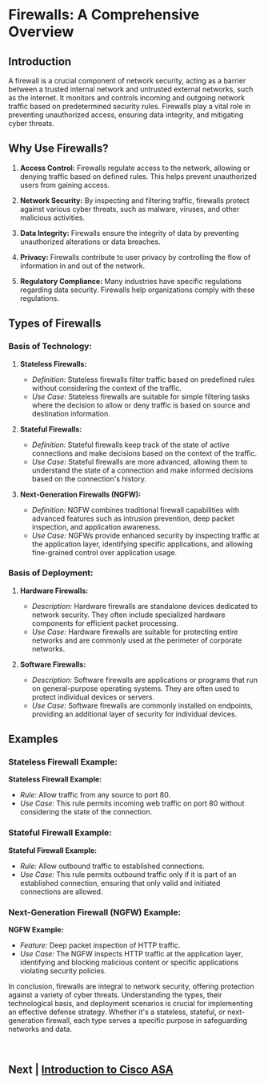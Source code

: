 # Firewalls: A Comprehensive Overview

## Introduction

A firewall is a crucial component of network security, acting as a barrier between a trusted internal network and untrusted external networks, such as the internet. It monitors and controls incoming and outgoing network traffic based on predetermined security rules. Firewalls play a vital role in preventing unauthorized access, ensuring data integrity, and mitigating cyber threats.

## Why Use Firewalls?

1. **Access Control:** Firewalls regulate access to the network, allowing or denying traffic based on defined rules. This helps prevent unauthorized users from gaining access.

2. **Network Security:** By inspecting and filtering traffic, firewalls protect against various cyber threats, such as malware, viruses, and other malicious activities.

3. **Data Integrity:** Firewalls ensure the integrity of data by preventing unauthorized alterations or data breaches.

4. **Privacy:** Firewalls contribute to user privacy by controlling the flow of information in and out of the network.

5. **Regulatory Compliance:** Many industries have specific regulations regarding data security. Firewalls help organizations comply with these regulations.

## Types of Firewalls

### Basis of Technology:

1. **Stateless Firewalls:**
   - *Definition:* Stateless firewalls filter traffic based on predefined rules without considering the context of the traffic.
   - *Use Case:* Stateless firewalls are suitable for simple filtering tasks where the decision to allow or deny traffic is based on source and destination information.

2. **Stateful Firewalls:**
   - *Definition:* Stateful firewalls keep track of the state of active connections and make decisions based on the context of the traffic.
   - *Use Case:* Stateful firewalls are more advanced, allowing them to understand the state of a connection and make informed decisions based on the connection's history.

3. **Next-Generation Firewalls (NGFW):**
   - *Definition:* NGFW combines traditional firewall capabilities with advanced features such as intrusion prevention, deep packet inspection, and application awareness.
   - *Use Case:* NGFWs provide enhanced security by inspecting traffic at the application layer, identifying specific applications, and allowing fine-grained control over application usage.

### Basis of Deployment:

1. **Hardware Firewalls:**
   - *Description:* Hardware firewalls are standalone devices dedicated to network security. They often include specialized hardware components for efficient packet processing.
   - *Use Case:* Hardware firewalls are suitable for protecting entire networks and are commonly used at the perimeter of corporate networks.

2. **Software Firewalls:**
   - *Description:* Software firewalls are applications or programs that run on general-purpose operating systems. They are often used to protect individual devices or servers.
   - *Use Case:* Software firewalls are commonly installed on endpoints, providing an additional layer of security for individual devices.

## Examples

### Stateless Firewall Example:

**Stateless Firewall Example:**
- *Rule:* Allow traffic from any source to port 80.
- *Use Case:* This rule permits incoming web traffic on port 80 without considering the state of the connection.

### Stateful Firewall Example:

**Stateful Firewall Example:**
- *Rule:* Allow outbound traffic to established connections.
- *Use Case:* This rule permits outbound traffic only if it is part of an established connection, ensuring that only valid and initiated connections are allowed.

### Next-Generation Firewall (NGFW) Example:

**NGFW Example:**
- *Feature:* Deep packet inspection of HTTP traffic.
- *Use Case:* The NGFW inspects HTTP traffic at the application layer, identifying and blocking malicious content or specific applications violating security policies.


In conclusion, firewalls are integral to network security, offering protection against a variety of cyber threats. Understanding the types, their technological basis, and deployment scenarios is crucial for implementing an effective defense strategy. Whether it's a stateless, stateful, or next-generation firewall, each type serves a specific purpose in safeguarding networks and data.

<br>

## Next | [Introduction to Cisco ASA](https://github.com/hegdepavankumar/cisco-asa-firewall-training/blob/main/Courses/01.Introduction%20to%20Cisco%20ASA.md)
